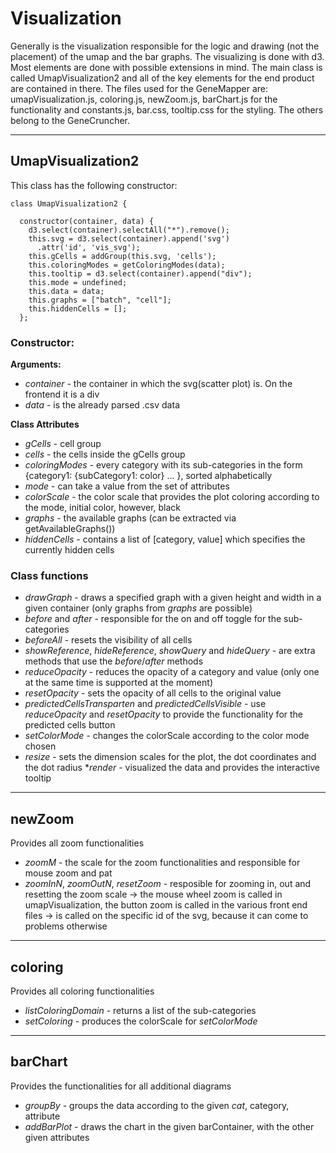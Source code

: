 # Visualization
Generally is the visualization responsible for the logic and drawing (not the placement) of the umap and the bar graphs. The visualizing is done with d3.
Most elements are done with possible extensions in mind.
The main class is called UmapVisualization2 and all of the key elements for the end product are contained in there.
The files used for the GeneMapper are: umapVisualization.js, coloring.js, newZoom.js, barChart.js for the functionality and constants.js, bar.css, tooltip.css for the styling. The others belong to the GeneCruncher.

***
## UmapVisualization2
This class has the following constructor:
```
class UmapVisualization2 {

  constructor(container, data) {
    d3.select(container).selectAll("*").remove();
    this.svg = d3.select(container).append('svg')
      .attr('id', 'vis_svg');
    this.gCells = addGroup(this.svg, 'cells');
    this.coloringModes = getColoringModes(data);
    this.tooltip = d3.select(container).append("div");
    this.mode = undefined;
    this.data = data;
    this.graphs = ["batch", "cell"];
    this.hiddenCells = [];
  };
```
### Constructor:
**Arguments:**
* _container_ - the container in which the svg(scatter plot) is. On the frontend it is a div
* _data_ - is the already parsed .csv data

**Class Attributes**
* _gCells_ - cell group
* _cells_ - the cells inside the gCells group
* _coloringModes_ - every category with its sub-categories in the form \{category1: \{subCategory1: color\} \.\.\. \}, sorted alphabetically
* _mode_ - can take a value from the set of attributes
* _colorScale_ - the color scale that provides the plot coloring according to the mode, initial color, however, black
* _graphs_ - the available graphs (can be extracted via getAvailableGraphs())
* _hiddenCells_ - contains a list of [category, value] which specifies the currently hidden cells

### Class functions
* _drawGraph_ - draws a specified graph with a given height and width in a given container (only graphs from _graphs_ are possible)
* _before_ and _after_ - responsible for the on and off toggle for the sub-categories
* _beforeAll_ - resets the visibility of all cells
* _showReference_, _hideReference_, _showQuery_ and _hideQuery_  - are extra methods that use the _before_/_after_ methods
* _reduceOpacity_ - reduces the opacity of a category and value (only one at the same time is supported at the moment)
* _resetOpacity_ - sets the opacity of all cells to the original value
* _predictedCellsTransparten_ and _predictedCellsVisible_ - use _reduceOpacity_ and _resetOpacity_ to provide the functionality for the predicted cells button
* _setColorMode_ - changes the colorScale according to the color mode chosen
* _resize_ - sets the dimension scales for the plot, the dot coordinates and the dot radius
*_render_ - visualized the data and provides the interactive tooltip

***
## newZoom
Provides all zoom functionalities
* _zoomM_ - the scale for the zoom functionalities and responsible for mouse zoom and pat
* _zoomInN_, _zoomOutN_, _resetZoom_ - resposible for zooming in, out and resetting the zoom scale
-> the mouse wheel zoom is called in umapVisualization, the button zoom is called in the various front end files
-> is called on the specific id of the svg, because it can come to problems otherwise

***
## coloring
Provides all coloring functionalities
* _listColoringDomain_ - returns a list of the sub-categories
* _setColoring_ - produces the colorScale for _setColorMode_ 

***
## barChart
Provides the functionalities for all additional diagrams
* _groupBy_ - groups the data according to the given _cat_, category, attribute
* _addBarPlot_ - draws the chart in the given barContainer, with the other given attributes
